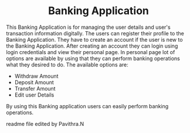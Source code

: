 <h1><center>Banking Application</center></h1>
<p>
 This Banking Application is for managing the user details and user's transaction information digitally.
 The users can register their profile to the Banking Application.
 They have to create an account if the user is new to the Banking Application.
 After creating an account they can login using login credentials and view their personal page.
 In personal page lot of options are available by using that they can perform banking operations what they desired to do.
 The available options are:</p>
<ul>
<li>Withdraw Amount</li>
<li>Deposit Amount</li>
<li>Transfer Amount</li>
<li>Edit user Details</li>
</ul> 
<p>By using this Banking application users can easily perform banking operations.</p>
readme file edited by Pavithra.N

